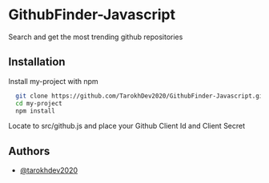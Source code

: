 # GithubFinder-Javascript

Search and get the most trending github repositories


## Installation

Install my-project with npm

```bash
  git clone https://github.com/TarokhDev2020/GithubFinder-Javascript.git
  cd my-project
  npm install
```

Locate to src/github.js and place your Github Client Id and Client Secret

## Authors

- [@tarokhdev2020](https://www.github.com/TarokhDev2020)
